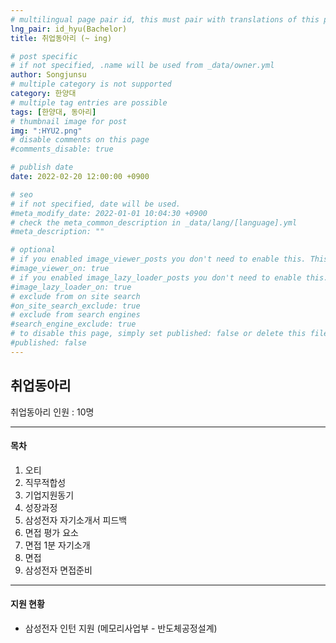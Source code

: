 ```yaml
---
# multilingual page pair id, this must pair with translations of this page. (This name must be unique)
lng_pair: id_hyu(Bachelor)
title: 취업동아리 (~ ing)

# post specific
# if not specified, .name will be used from _data/owner.yml
author: Songjunsu
# multiple category is not supported
category: 한양대
# multiple tag entries are possible
tags: [한양대, 동아리]
# thumbnail image for post
img: ":HYU2.png"
# disable comments on this page
#comments_disable: true

# publish date
date: 2022-02-20 12:00:00 +0900

# seo
# if not specified, date will be used.
#meta_modify_date: 2022-01-01 10:04:30 +0900
# check the meta_common_description in _data/lang/[language].yml
#meta_description: ""

# optional
# if you enabled image_viewer_posts you don't need to enable this. This is only if image_viewer_posts = false
#image_viewer_on: true
# if you enabled image_lazy_loader_posts you don't need to enable this. This is only if image_lazy_loader_posts = false
#image_lazy_loader_on: true
# exclude from on site search
#on_site_search_exclude: true
# exclude from search engines
#search_engine_exclude: true
# to disable this page, simply set published: false or delete this file
#published: false
---
```

<!-- outline-start -->

## 취업동아리

취업동아리 인원 : 10명

***

#### 목차
1. 오티
2. 직무적합성
3. 기업지원동기
4. 성장과정
5. 삼성전자 자기소개서 피드백
6. 면접 평가 요소
7. 면접 1분 자기소개
8. 면접
9. 삼성전자 면접준비

***

#### 지원 현황
- 삼성전자 인턴 지원 (메모리사업부 - 반도체공정설계)

